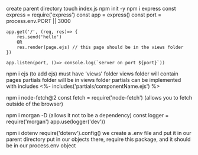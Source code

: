 create parent directory
touch index.js
npm init -y
npm i express
    const express = require('express')
    const app = express()
    const port = process.env.PORT || 3000

    app.get('/', (req, res)=> {
        res.send('hello')
        OR
        res.render(page.ejs) // this page should be in the views folder
    })

    app.listen(port, ()=> console.log(`server on port ${port}`))
npm i ejs (to add ejs)
must have 'views' folder
    views folder will contain pages
partials folder will be in views folder
partials can be implemented with includes
    <%- includes('partials/componentName.ejs') %>

npm i node-fetch@2
    const fetch = require('node-fetch')
(allows you to fetch outside of the browser)

npm i morgan -D
(allows it not to be a dependency)
    const logger = require('morgan')
    app.use(logger('dev'))

npm i dotenv
    require('dotenv').config()
we create a .env file and put it in our parent directory
put in our objects there, require this package, and it should be in our process.env object